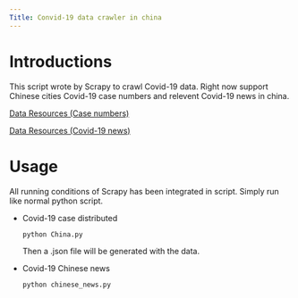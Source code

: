 ```yaml
---
Title: Convid-19 data crawler in china
---
```


# Introductions

This script wrote by Scrapy to crawl Covid-19 data. Right now support Chinese cities Covid-19 case numbers and relevent Covid-19 news in china.

[Data Resources (Case numbers)](https://ncov.dxy.cn/ncovh5/view/pneumonia)

[Data Resources (Covid-19 news)](https://new.qq.com/ch/antip/)

# Usage

All running conditions of Scrapy has been integrated in script. Simply run like normal python script.

* Covid-19 case distributed

    ```
    python China.py
    ```
    Then a .json file will be generated with the data.

* Covid-19 Chinese news

    ```
    python chinese_news.py
    ```